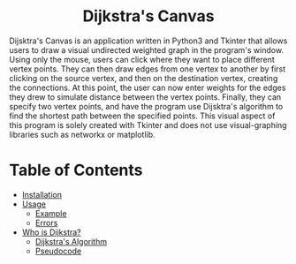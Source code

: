# <div align="center">Dijkstra's Canvas</div>

Dijsktra's Canvas is an application written in Python3 and Tkinter that allows users to draw a visual undirected weighted graph in the program's window. Using only the mouse, users can click where they want to place different vertex points. They can then draw edges from one vertex to another by first clicking on the source vertex, and then on the destination vertex, creating the connections. At this point, the user can now enter weights for the edges they drew to simulate distance between the vertex points. Finally, they can specify two vertex points, and have the program use Dijsktra's algorithm to find the shortest path between the specified points. This visual aspect of this program is solely created with Tkinter and does not use visual-graphing libraries such as networkx or matplotlib.

Table of Contents
=================

<!--ts-->
   * [Installation](#table-of-contents)
   * [Usage](#usage)
      * [Example](#stdin)
      * [Errors](#local-files)
   * [Who is Dijkstra?](#gh-md-toc)
      * [Dijkstra's Algorithm](#dijkstras-algorithm)
      * [Pseudocode](#pseudocode)
<!--te-->
